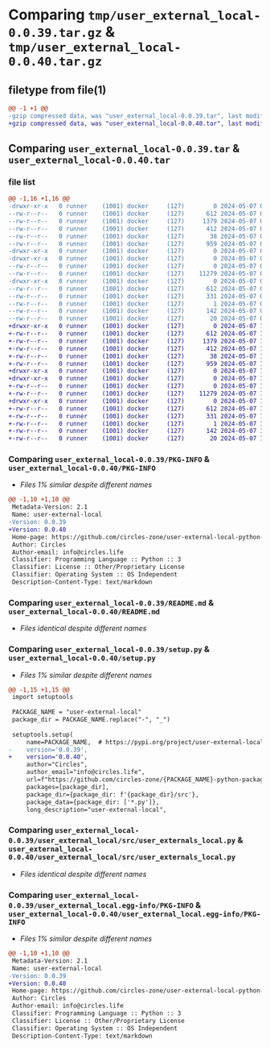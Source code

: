 # Comparing `tmp/user_external_local-0.0.39.tar.gz` & `tmp/user_external_local-0.0.40.tar.gz`

## filetype from file(1)

```diff
@@ -1 +1 @@
-gzip compressed data, was "user_external_local-0.0.39.tar", last modified: Tue May  7 08:34:17 2024, max compression
+gzip compressed data, was "user_external_local-0.0.40.tar", last modified: Tue May  7 11:24:45 2024, max compression
```

## Comparing `user_external_local-0.0.39.tar` & `user_external_local-0.0.40.tar`

### file list

```diff
@@ -1,16 +1,16 @@
-drwxr-xr-x   0 runner    (1001) docker     (127)        0 2024-05-07 08:34:17.582368 user_external_local-0.0.39/
--rw-r--r--   0 runner    (1001) docker     (127)      612 2024-05-07 08:34:17.582368 user_external_local-0.0.39/PKG-INFO
--rw-r--r--   0 runner    (1001) docker     (127)     1379 2024-05-07 08:33:52.000000 user_external_local-0.0.39/README.md
--rw-r--r--   0 runner    (1001) docker     (127)      412 2024-05-07 08:33:52.000000 user_external_local-0.0.39/pyproject.toml
--rw-r--r--   0 runner    (1001) docker     (127)       38 2024-05-07 08:34:17.582368 user_external_local-0.0.39/setup.cfg
--rw-r--r--   0 runner    (1001) docker     (127)      959 2024-05-07 08:33:52.000000 user_external_local-0.0.39/setup.py
-drwxr-xr-x   0 runner    (1001) docker     (127)        0 2024-05-07 08:34:17.582368 user_external_local-0.0.39/user_external_local/
-drwxr-xr-x   0 runner    (1001) docker     (127)        0 2024-05-07 08:34:17.582368 user_external_local-0.0.39/user_external_local/src/
--rw-r--r--   0 runner    (1001) docker     (127)        0 2024-05-07 08:33:52.000000 user_external_local-0.0.39/user_external_local/src/__init__.py
--rw-r--r--   0 runner    (1001) docker     (127)    11279 2024-05-07 08:33:52.000000 user_external_local-0.0.39/user_external_local/src/user_externals_local.py
-drwxr-xr-x   0 runner    (1001) docker     (127)        0 2024-05-07 08:34:17.582368 user_external_local-0.0.39/user_external_local.egg-info/
--rw-r--r--   0 runner    (1001) docker     (127)      612 2024-05-07 08:34:17.000000 user_external_local-0.0.39/user_external_local.egg-info/PKG-INFO
--rw-r--r--   0 runner    (1001) docker     (127)      331 2024-05-07 08:34:17.000000 user_external_local-0.0.39/user_external_local.egg-info/SOURCES.txt
--rw-r--r--   0 runner    (1001) docker     (127)        1 2024-05-07 08:34:17.000000 user_external_local-0.0.39/user_external_local.egg-info/dependency_links.txt
--rw-r--r--   0 runner    (1001) docker     (127)      142 2024-05-07 08:34:17.000000 user_external_local-0.0.39/user_external_local.egg-info/requires.txt
--rw-r--r--   0 runner    (1001) docker     (127)       20 2024-05-07 08:34:17.000000 user_external_local-0.0.39/user_external_local.egg-info/top_level.txt
+drwxr-xr-x   0 runner    (1001) docker     (127)        0 2024-05-07 11:24:45.719142 user_external_local-0.0.40/
+-rw-r--r--   0 runner    (1001) docker     (127)      612 2024-05-07 11:24:45.719142 user_external_local-0.0.40/PKG-INFO
+-rw-r--r--   0 runner    (1001) docker     (127)     1379 2024-05-07 11:24:22.000000 user_external_local-0.0.40/README.md
+-rw-r--r--   0 runner    (1001) docker     (127)      412 2024-05-07 11:24:22.000000 user_external_local-0.0.40/pyproject.toml
+-rw-r--r--   0 runner    (1001) docker     (127)       38 2024-05-07 11:24:45.719142 user_external_local-0.0.40/setup.cfg
+-rw-r--r--   0 runner    (1001) docker     (127)      959 2024-05-07 11:24:22.000000 user_external_local-0.0.40/setup.py
+drwxr-xr-x   0 runner    (1001) docker     (127)        0 2024-05-07 11:24:45.715142 user_external_local-0.0.40/user_external_local/
+drwxr-xr-x   0 runner    (1001) docker     (127)        0 2024-05-07 11:24:45.715142 user_external_local-0.0.40/user_external_local/src/
+-rw-r--r--   0 runner    (1001) docker     (127)        0 2024-05-07 11:24:22.000000 user_external_local-0.0.40/user_external_local/src/__init__.py
+-rw-r--r--   0 runner    (1001) docker     (127)    11279 2024-05-07 11:24:22.000000 user_external_local-0.0.40/user_external_local/src/user_externals_local.py
+drwxr-xr-x   0 runner    (1001) docker     (127)        0 2024-05-07 11:24:45.719142 user_external_local-0.0.40/user_external_local.egg-info/
+-rw-r--r--   0 runner    (1001) docker     (127)      612 2024-05-07 11:24:45.000000 user_external_local-0.0.40/user_external_local.egg-info/PKG-INFO
+-rw-r--r--   0 runner    (1001) docker     (127)      331 2024-05-07 11:24:45.000000 user_external_local-0.0.40/user_external_local.egg-info/SOURCES.txt
+-rw-r--r--   0 runner    (1001) docker     (127)        1 2024-05-07 11:24:45.000000 user_external_local-0.0.40/user_external_local.egg-info/dependency_links.txt
+-rw-r--r--   0 runner    (1001) docker     (127)      142 2024-05-07 11:24:45.000000 user_external_local-0.0.40/user_external_local.egg-info/requires.txt
+-rw-r--r--   0 runner    (1001) docker     (127)       20 2024-05-07 11:24:45.000000 user_external_local-0.0.40/user_external_local.egg-info/top_level.txt
```

### Comparing `user_external_local-0.0.39/PKG-INFO` & `user_external_local-0.0.40/PKG-INFO`

 * *Files 1% similar despite different names*

```diff
@@ -1,10 +1,10 @@
 Metadata-Version: 2.1
 Name: user-external-local
-Version: 0.0.39
+Version: 0.0.40
 Home-page: https://github.com/circles-zone/user-external-local-python-package
 Author: Circles
 Author-email: info@circles.life
 Classifier: Programming Language :: Python :: 3
 Classifier: License :: Other/Proprietary License
 Classifier: Operating System :: OS Independent
 Description-Content-Type: text/markdown
```

### Comparing `user_external_local-0.0.39/README.md` & `user_external_local-0.0.40/README.md`

 * *Files identical despite different names*

### Comparing `user_external_local-0.0.39/setup.py` & `user_external_local-0.0.40/setup.py`

 * *Files 1% similar despite different names*

```diff
@@ -1,15 +1,15 @@
 import setuptools
 
 PACKAGE_NAME = "user-external-local"
 package_dir = PACKAGE_NAME.replace("-", "_")
 
 setuptools.setup(
     name=PACKAGE_NAME,  # https://pypi.org/project/user-external-local
-    version='0.0.39',
+    version='0.0.40',
     author="Circles",
     author_email="info@circles.life",
     url=f"https://github.com/circles-zone/{PACKAGE_NAME}-python-package",
     packages=[package_dir],
     package_dir={package_dir: f'{package_dir}/src'},
     package_data={package_dir: ['*.py']},
     long_description="user-external-local",
```

### Comparing `user_external_local-0.0.39/user_external_local/src/user_externals_local.py` & `user_external_local-0.0.40/user_external_local/src/user_externals_local.py`

 * *Files identical despite different names*

### Comparing `user_external_local-0.0.39/user_external_local.egg-info/PKG-INFO` & `user_external_local-0.0.40/user_external_local.egg-info/PKG-INFO`

 * *Files 1% similar despite different names*

```diff
@@ -1,10 +1,10 @@
 Metadata-Version: 2.1
 Name: user-external-local
-Version: 0.0.39
+Version: 0.0.40
 Home-page: https://github.com/circles-zone/user-external-local-python-package
 Author: Circles
 Author-email: info@circles.life
 Classifier: Programming Language :: Python :: 3
 Classifier: License :: Other/Proprietary License
 Classifier: Operating System :: OS Independent
 Description-Content-Type: text/markdown
```

